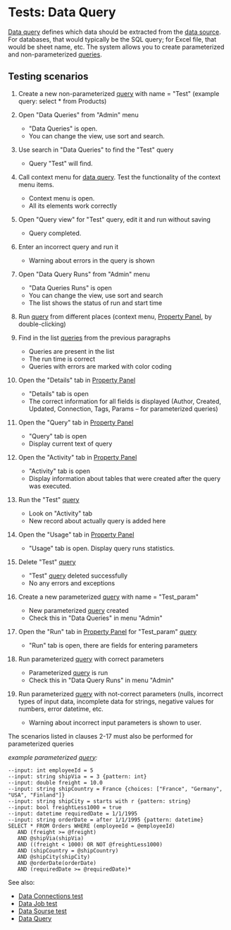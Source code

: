 <!-- TITLE: Tests: Data query -->
<!-- SUBTITLE: -->

# Tests: Data Query

[Data query](../entities/data-query.md) defines which data should be extracted from the [data source](../entities/data-source.md).
For databases, that would typically be the SQL query; for Excel file, that would be sheet name, etc.
The system allows you to create parameterized and non-parameterized [queries](../entities/data-query.md).

## Testing scenarios

1. Create a new non-parameterized [query](../entities/data-query.md)  with name = "Test" 
(example query: select * from Products)

1. Open "Data Queries" from "Admin" menu
   * "Data Queries" is open. 
   * You can change the view, use sort and search.

1. Use search in "Data Queries" to find the "Test" query
   * Query "Test" will find.

1. Call context menu for [data query](../entities/data-query.md). Test the functionality of the context menu items.
   * Context menu is open. 
   * All its elements work correctly

1. Open "Query view" for "Test" query, edit it and run without saving
   * Query completed.

1. Enter an incorrect query and run it
   * Warning about errors in the query is shown

1. Open "Data Query Runs" from "Admin" menu
   * "Data Queries Runs" is open
   * You can change the view, use sort and search
   * The list shows the status of run and start time

1. Run [query](../entities/data-query.md) from different places (context menu, [Property Panel](../features/property-panel.md), by double-clicking)

1. Find in the list [queries](../entities/data-query.md) from the previous paragraphs
   * Queries are present in the list 
   * The run time is correct
   * Queries with errors are marked with color coding

1. Open the "Details" tab in [Property Panel](../features/property-panel.md)
   * "Details" tab is open
   * The correct information for all fields is displayed (Author, Created, Updated, Connection, Tags, Params – for parameterized queries)

1. Open the "Query" tab in [Property Panel](../features/property-panel.md)
   * "Query" tab is open
   * Display current text of query

1. Open the "Activity" tab in [Property Panel](../features/property-panel.md)
   * "Activity" tab is open
   * Display information about tables that were created after the query was executed.
      
1. Run the "Test" [query](../entities/data-query.md)
   * Look on "Activity" tab
   * New record about actually query is added here

1. Open the "Usage" tab in [Property Panel](../features/property-panel.md)
   * "Usage" tab is open. Display query runs statistics.

1. Delete "Test" [query](../entities/data-query.md) 
   * "Test" [query](../entities/data-query.md) deleted successfully
   * No any errors and exceptions

1. Create a new parameterized [query](../entities/data-query.md)  with name = "Test_param"
   * New parameterized [query](../entities/data-query.md) created
   * Check this in "Data Queries" in menu "Admin"

1. Open the "Run" tab in [Property Panel](../features/property-panel.md) for "Test_param" [query](../entities/data-query.md)
   * "Run" tab is open, there are fields for entering parameters

1. Run parameterized [query](../entities/data-query.md) with correct parameters
   * Parameterized [query](../entities/data-query.md) is run
   * Check this in "Data Query Runs" in menu "Admin"

1. Run parameterized [query](../entities/data-query.md) with not-correct parameters (nulls, incorrect types 
   of input data, incomplete data for strings, negative values for numbers, error datetime, etc.
   * Warning about incorrect input parameters is shown to user.

The scenarios listed in clauses 2-17 must also be performed for parameterized queries

_example parameterized [query](../entities/data-query.md):_
```
--input: int employeeId = 5
--input: string shipVia = = 3 {pattern: int}
--input: double freight = 10.0
--input: string shipCountry = France {choices: ["France", "Germany", "USA", "Finland"]}
--input: string shipCity = starts with r {pattern: string}
--input: bool freightLess1000 = true
--input: datetime requiredDate = 1/1/1995
--input: string orderDate = after 1/1/1995 {pattern: datetime}
SELECT * FROM Orders WHERE (employeeId = @employeeId)
   AND (freight >= @freight)
   AND @shipVia(shipVia)
   AND ((freight < 1000) OR NOT @freightLess1000)
   AND (shipCountry = @shipCountry)
   AND @shipCity(shipCity)
   AND @orderDate(orderDate)
   AND (requiredDate >= @requiredDate)*
```
See also:
 * [Data Connections test](../tests/data-connection-test.md)
 * [Data Job test](../tests/data-job-test.md)
 * [Data Sourse test](../tests/data-source-test.md)
 * [Data Query](../entities/data-query.md)
